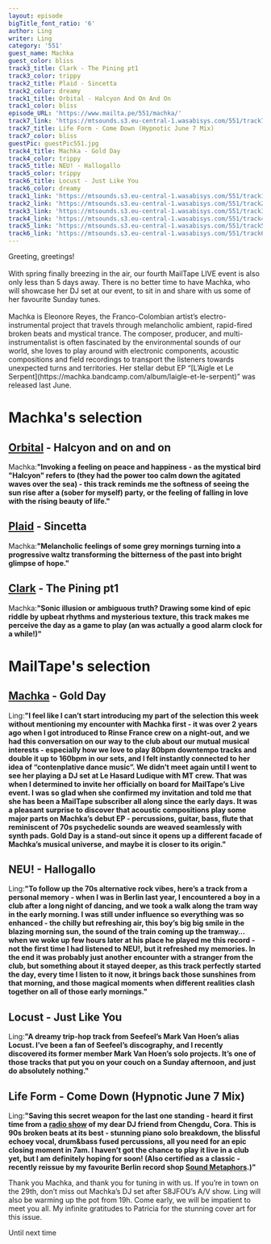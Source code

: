 ```yaml
---
layout: episode
bigTitle_font_ratio: '6'
author: Ling
writer: Ling
category: '551'
guest_name: Machka
guest_color: bliss
track3_title: Clark - The Pining pt1
track3_color: trippy
track2_title: Plaid - Sincetta
track2_color: dreamy
track1_title: Orbital - Halcyon And On And On
track1_color: bliss
episode_URL: 'https://www.mailta.pe/551/machka/'
track7_link: 'https://mtsounds.s3.eu-central-1.wasabisys.com/551/track7.mp3'
track7_title: Life Form - Come Down (Hypnotic June 7 Mix)
track7_color: bliss
guestPic: guestPic551.jpg
track4_title: Machka - Gold Day
track4_color: trippy
track5_title: NEU! - Hallogallo
track5_color: trippy
track6_title: Locust - Just Like You
track6_color: dreamy
track1_link: 'https://mtsounds.s3.eu-central-1.wasabisys.com/551/track1.mp3'
track2_link: 'https://mtsounds.s3.eu-central-1.wasabisys.com/551/track2.mp3'
track3_link: 'https://mtsounds.s3.eu-central-1.wasabisys.com/551/track3.mp3'
track4_link: 'https://mtsounds.s3.eu-central-1.wasabisys.com/551/track4.mp3'
track5_link: 'https://mtsounds.s3.eu-central-1.wasabisys.com/551/track5.mp3'
track6_link: 'https://mtsounds.s3.eu-central-1.wasabisys.com/551/track6.mp3'
---
```

<p id="introduction">Greeting, greetings!<br /><br />With spring finally breezing in the air, our fourth MailTape LIVE event is also only less than 5 days away. There is no better time to have Machka, who will showcase her DJ set at our event, to sit in and share with us some of her favourite Sunday tunes.<br /><br />Machka is Eleonore Reyes, the Franco-Colombian artist’s electro-instrumental project that travels through melancholic ambient, rapid-fired broken beats and mystical trance. The composer, producer, and multi-instrumentalist is often fascinated by the environmental sounds of our world, she loves to play around with electronic components, acoustic compositions and field recordings to transport the listeners towards unexpected turns and territories. Her stellar debut EP “[L’Aigle et Le Serpent](https://machka.bandcamp.com/album/laigle-et-le-serpent)” was released last June.</p>

# Machka's selection

## [Orbital](https://www.orbitalofficial.com/) - Halcyon and on and on

Machka:**"**Invoking a feeling on peace and happiness - as the mystical bird **"**Halcyon**"** refers to (they had the power too calm down the agitated waves over the sea) - this track reminds me the softness of seeing the sun rise after a (sober for myself) party, or the feeling of falling in love with the rising beauty of life.**"**


## [Plaid](https://plaid.warp.net/) - Sincetta

Machka:**"**Melancholic feelings of some grey mornings turning into a progressive waltz transforming the bitterness of the past into bright glimpse of hope.**"**

## [Clark](https://throttleclark.com/) - The Pining pt1

Machka:**"**Sonic illusion or ambiguous truth? Drawing some kind of epic riddle by upbeat rhythms and mysterious texture, this track makes me perceive the day as a game to play (an was actually a good alarm clock for a while!)**"**

# MailTape's selection

## [Machka](https://machka.bandcamp.com/album/laigle-et-le-serpent) - Gold Day

Ling:**"**I feel like I can’t start introducing my part of the selection this week without mentioning my encounter with Machka first - it was over 2 years ago when I got introduced to Rinse France crew on a night-out, and we had this conversation on our way to the club about our mutual musical interests - especially how we love to play 80bpm downtempo tracks and double it up to 160bpm in our sets, and I felt instantly connected to her idea of “contenplative dance music”. We didn’t meet again until I went to see her playing a DJ set at Le Hasard Ludique with MT crew. That was when I determined to invite her officially on board for MailTape’s Live event. I was so glad when she confirmed my invitation and told me that she has been a MailTape subscriber all along since the early days.
It was a pleasant surprise to discover that acoustic compositions play some major parts on Machka’s debut EP - percussions, guitar, bass, flute that reminiscent of 70s psychedelic sounds are weaved seamlessly with synth pads. Gold Day is a stand-out since it opens up a different facade of Machka’s musical universe, and maybe it is closer to its origin.**"**


## NEU! - Hallogallo

Ling:**"**To follow up the 70s alternative rock vibes, here’s a track from a personal memory - when I was in Berlin last year, I encountered a boy in a club after a long night of dancing, and we took a walk along the tram way in the early morning. I was still under influence so everything was so enhanced - the chilly but refreshing air, this boy’s big big smile in the blazing morning sun, the sound of the train coming up the tramway… when we woke up few hours later at his place he played me this record - not the first time I had listened to NEU!, but it refreshed my memories. In the end it was probably just another encounter with a stranger from the club, but something about it stayed deeper, as this track perfectly started the day, every time I listen to it now, it brings back those sunshines from that morning, and those magical moments when different realities clash together on all of those early mornings.**"**

## Locust - Just Like You

Ling:**"**A dreamy trip-hop track from Seefeel’s Mark Van Hoen’s alias Locust. I’ve been a fan of Seefeel’s discography, and I recently discovered its former member Mark Van Hoen’s solo projects. It’s one of those tracks that put you on your couch on a Sunday afternoon, and just do absolutely nothing.**"**

## Life Form - Come Down (Hypnotic June 7 Mix)

Ling:**"**Saving this secret weapon for the last one standing - heard it first time from a [radio show](https://baihui.live/shows/6g+-w-cora-22-02-24/en/) of my dear DJ friend from Chengdu, Cora. This is 90s broken beats at its best - stunning piano solo breakdown, the blissful echoey vocal, drum&bass fused percussions, all you need for an epic closing moment in 7am. I haven’t got the chance to play it live in a club yet, but I am definitely hoping for soon! (Also certified as a classic - recently reissue by my favourite Berlin record shop [Sound Metaphors](https://www.soundmetaphors.com/release/28930603/Life-Form-Come-Down-Summer's-Child).)**"**


<p id="outroduction">Thank you Machka, and thank you for tuning in with us. If you’re in town on the 29th, don’t miss out Machka’s DJ set after S8JFOU’s A/V show. Ling will also be warming up the pot from 19h. Come early, we will be impatient to meet you all.
My infinite gratitudes to Patricia for the stunning cover art for this issue.
 
Until next time</p>
